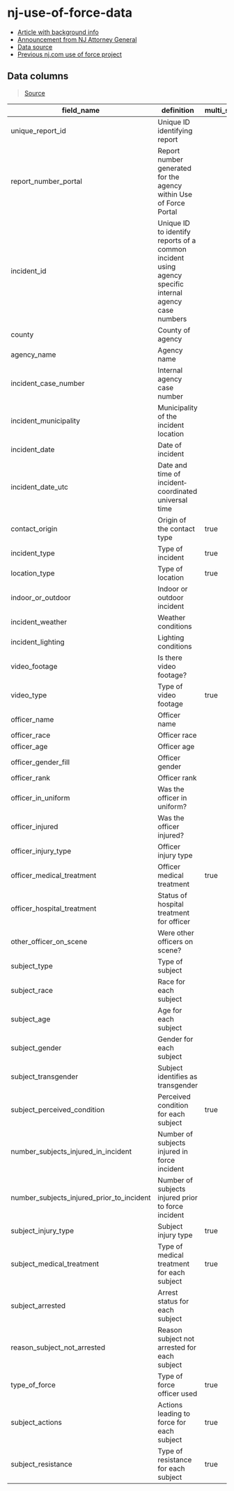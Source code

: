 # nj-use-of-force-data

- [Article with background info](https://www.nj.com/news/2021/04/nj-releases-data-showing-every-time-cops-hit-tackled-or-shot-suspects-on-groundbreaking-new-website.html)
- [Announcement from NJ Attorney General](https://www.njoag.gov/force/)
- [Data source](https://njoag.app.box.com/s/upgf6yyi9g0fyjg6ednhqmr69dg9crfh)
- [Previous nj.com use of force project](https://force.nj.com)

## Data columns

> [Source](https://njoag.app.box.com/s/upgf6yyi9g0fyjg6ednhqmr69dg9crfh/file/796093170307)

|field_name|definition|multi_select|
|----------|----------|------------|
|unique_report_id| Unique ID identifying report||
|report_number_portal| Report number generated for the agency within Use of Force Portal||
|incident_id| Unique ID to identify reports of a common incident using agency specific internal agency case numbers||
|county| County of agency||
|agency_name| Agency name||
|incident_case_number| Internal agency case number||
|incident_municipality| Municipality of the incident location||
|incident_date| Date of incident||
|incident_date_utc| Date and time of incident‐coordinated universal time||
|contact_origin| Origin of the contact type| true|
|incident_type| Type of incident| true|
|location_type| Type of location| true|
|indoor_or_outdoor| Indoor or outdoor incident||
|incident_weather| Weather conditions||
|incident_lighting| Lighting conditions||
|video_footage| Is there video footage?||
|video_type| Type of video footage| true|
|officer_name| Officer name||
|officer_race| Officer race||
|officer_age| Officer age||
|officer_gender_fill| Officer gender||
|officer_rank| Officer rank||
|officer_in_uniform| Was the officer in uniform?||
|officer_injured| Was the officer injured?||
|officer_injury_type| Officer injury type||
|officer_medical_treatment| Officer medical treatment| true|
|officer_hospital_treatment| Status of hospital treatment for officer||
|other_officer_on_scene| Were other officers on scene?||
|subject_type| Type of subject||
|subject_race| Race for each subject||
|subject_age| Age for each subject||
|subject_gender| Gender for each subject||
|subject_transgender| Subject identifies as transgender||
|subject_perceived_condition| Perceived condition for each subject| true|
|number_subjects_injured_in_incident| Number of subjects injured in force incident||
|number_subjects_injured_prior_to_incident| Number of subjects injured prior to force incident||
|subject_injury_type| Subject injury type| true|
|subject_medical_treatment| Type of medical treatment for each subject| true|
|subject_arrested| Arrest status for each subject||
|reason_subject_not_arrested| Reason subject not arrested for each subject||
|type_of_force| Type of force officer used| true|
|subject_actions| Actions leading to force for each subject| true|
|subject_resistance| Type of resistance for each subject| true|
